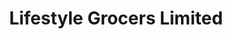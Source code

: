 ---
title: "Lifestyle Grocers Limited"
url: /evesham/lifestyle-grocers-limited/
shop: Lebensmittel
---